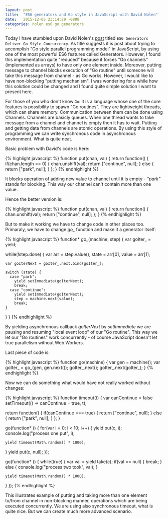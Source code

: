 ```yaml
---
layout: post
title:  "ES6 generators and Go style in JavaScript with David Nolen"
date:   2015-12-05 23:14:29 -0800
categories: nolen es6 go generators
---
```

Today I have stumbled upon David Nolen's [post][nolen-post] titled `ES6 Generators Deliver Go Style Concurrency`. As title suggests it is post about trying to accomplish "Go style parallel programming model" in JavaScript, by using one of the most powerful ES6 features called Generators. However, I found this implementation quite "reduced" because it forces "Go channels" (implemented as arrays) to have only one element inside. Moreover, putting message to channel blocks execution of "Go routine" until someone will take this message from channel - as Go works. However, I would like to have non-blocking "putting mechanism". I was wondering for a while how this solution could be changed and I found quite simple solution I want to present here.   

For those of you who don't know `Go`: it is a language whose one of the core features is possibility to spawn "Go routines". They are lightweight threads, which can share memory. Communication between them can be done using Channels. Channels are basicly queues. When one thread wants to take message from a channel and channel is empty then it has to wait. Putting and getting data from channels are atomic operations. By using this style of programming we can write synchronous code in asynchronous environment. What is quite neat. 

Basic problem with David's code is here:  

{% highlight javascript %}
function put(chan, val) {
  return function() {
    if(chan.length == 0) {
      chan.unshift(val);
      return ["continue", null];
    } else {
      return ["park", null];
    }
  };
}
{% endhighlight %}

It blocks operation of adding new value to channel until it is empty - *"park"* stands for blocking. This way our channel can't contain more than one value. 

Hence the better version is:

{% highlight javascript %}
function put(chan, val) {
  return function() {
    chan.unshift(val);
    return ["continue", null];
  };
}
{% endhighlight %}

But to make it working we have to change code in other places too. Primaraly, we have to change *go_* function and make it a generator itself:

{% highlight javascript %}
function* go_(machine, step) {
  var goIter_ = yield;

  while(!step.done) {
    var arr   = step.value(),
        state = arr[0],
        value = arr[1];

    var goIterNext = goIter_.next.bind(goIter_);

    switch (state) {
      case "park":
        yield setImmediate(goIterNext);
        break;
      case "continue":
        yield setImmediate(goIterNext);
        step = machine.next(value);
        break;
    }
  }
}
{% endhighlight %}

By yielding asynchronous callback *goIterNext* by *setImmediate* we are pausing and resuming "local event loop" of our "Go routine". This way we let our "Go routines" work concurrently - of course JavaScript doesn't let true parallelism without Web Workers.

Last piece of code is:

{% highlight javascript %}
function go(machine) {
  var gen = machine();
  var goIter_ = go_(gen, gen.next());
  goIter_.next();
  goIter_.next(goIter_);
}
{% endhighlight %}

Now we can do something what would have not really worked without changes:

{% highlight javascript %}
function timeout(t) {
  var canContinue = false
  setTimeout(() => canContinue = true, t);

  return function() {
    if(canContinue === true) {
      return ["continue", null];
    } else {
      return ["park", null];
    }
  };
}

go(function* () {
  for(var i = 0; i < 10; i++) {
    yield put(c, i);
    console.log("process one put", i);

    yield timeout(Math.random() * 1000);
  }
  yield put(c, null);
});


go(function* () {
  while(true) {
    var val = yield take(c);
    if(val == null) {
      break;
    } else {
      console.log("process two took", val);
    }

    yield timeout(Math.random() * 1000);
  }
});
{% endhighlight %}

This illustrates example of putting and taking more than one element to/from channel in non-blocking manner, operations which are being executed concurrently. We are using also synchronous timeout, what is quite nice. But we can create much more advanced scenario.

[nolen-post]: http://swannodette.github.io/2013/08/24/es6-generators-and-csp/
